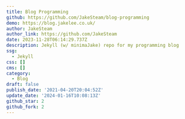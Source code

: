 ```yaml
---
title: Blog Programming
github: https://github.com/JakeSteam/blog-programming
demo: https://blog.jakelee.co.uk/
author: JakeSteam
author_link: https://github.com/JakeSteam
date: 2023-11-28T06:14:29.737Z
description: Jekyll (w/ minimaJake) repo for my programming blog
ssg:
  - Jekyll
css: []
cms: []
category:
  - Blog
draft: false
publish_date: '2021-04-20T20:04:52Z'
update_date: '2024-01-16T10:08:13Z'
github_star: 2
github_fork: 2
---
```

